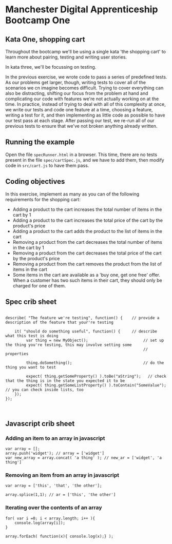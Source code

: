 # Manchester Digital Apprenticeship Bootcamp One

## Kata One, shopping cart 

Throughout the bootcamp we'll be using a single kata 'the shopping cart' to learn more about pairing, testing and 
writing user stories. 
 
In kata three, we'll be focussing on testing.

In the previous exercise, we wrote code to pass a series of predefined tests. As our problems get larger, though, writing
tests to cover all of the scenarios we cn imagine becomes difficult. Trying to cover everything can also be distracting, 
shifting our focus from the problem at hand and complicating our code with features we're not actually working on at 
the time. In practice, instead of trying to deal with all of this complexity at once, we write our tests and code one feature
at a time, choosing a feature, writing a test for it, and then implementing as little code as possible to have our test
pass at each stage. After passing our test, we re-run all of our previous tests to ensure that we've not broken anything
already written.


## Running the example

Open the file `specRunner.html` in a browser. This time, there are no tests present in the file `spec/cartSpec.js`, and 
we have to add them, then modify code in `src/cart.js` to have them pass. 

## Coding objectives

In this exercise, implement as many as you can of the following requirements for the shopping cart:

 * Adding a product to the cart increases the total number of items in the cart by 1
 * Adding a product to the cart increases the total price of the cart by the product's price
 * Adding a product to the cart adds the product to the list of items in the cart
 * Removing a product from the cart decreases the total number of items in the cart by 1
 * Removing a product from the cart decreases the total price of the cart by the product's price
 * Removing a product from the cart removes the product from the list of items in the cart
 * Some items in the cart are available as a 'buy one, get one free' offer. When a customer has two such items in their cart, 
   they should only be charged for one of them.

## Spec crib sheet

```

describe( "The feature we're testing", function() {    // provide a description of the feature that your're testing

    it( "should do something useful", function() {     // describe what this test is doing
         var thing = new MyObject();                        // set up the thing you're testing, this may involve setting some
                                                            // properties
    
         thing.doSomething();                               // do the thing you want to test
    
         expect( thing.getSomeProperty() ).toBe("aString");   // check that the thing is in the state you expected it to be
         expect( thing.getSomeListProperty() ).toContain("SomeValue");  // you can check inside lists, too
    });
});



```


## Javascript crib sheet

### Adding an item to an array in javascript

```
var array = [];
array.push('widget'); // array = ['widget']
var new_array = array.concat( 'a thing' ); // new_ar = ['widget', 'a thing']
```

### Removing an item from an array in javascript

```
var array = ['this', 'that', 'the other'];

array.splice(1,1); // ar = ['this', 'the other']
```

### Iterating over the contents of an array

```
for( var i =0; i < array.length; i++ ){
	console.log(array[i]);
}
```

```
array.forEach( function(x){ console.log(x);} );
```
